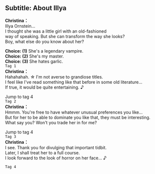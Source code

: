 # 

  
## Subtitle: About Illya
  
**Christina：**  
Illya Ornstein...  
I thought she was a little girl with an old-fashioned  
way of speaking. But she can transform the way she looks?  
Boy, what else do you know about her?  
  
**Choice: (1)**  She's a legendary vampire.  
**Choice: (2)**  She's my master.  
**Choice: (3)**  She hates garlic.  
`Tag 1`  
**Christina：**  
Hahahahah. ☆ I'm not averse to grandiose titles.  
I feel like I've read something like that before in some old literature...  
If true, it would be quite entertaining. ♪  
  
Jump to tag 4  
`Tag 2`  
**Christina：**  
Hmmm. You're free to have whatever unusual preferences you like...  
But for her to be able to dominate you like that, they must be interesting.  
What say you? Won't you trade her in for me?  
  
Jump to tag 4  
`Tag 3`  
**Christina：**  
I see. Thank you for divulging that important tidbit.  
Later, I shall treat her to a full course.  
I look forward to the look of horror on her face... ♪  
  
`Tag 4`  
